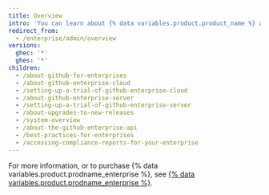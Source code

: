 ```yaml
---
title: Overview
intro: 'You can learn about {% data variables.product.product_name %} and manage{% ifversion ghes %} accounts and access, licenses, and{% endif %} billing.'
redirect_from:
  - /enterprise/admin/overview
versions:
  ghec: '*'
  ghes: '*'
children:
  - /about-github-for-enterprises
  - /about-github-enterprise-cloud
  - /setting-up-a-trial-of-github-enterprise-cloud
  - /about-github-enterprise-server
  - /setting-up-a-trial-of-github-enterprise-server
  - /about-upgrades-to-new-releases
  - /system-overview
  - /about-the-github-enterprise-api
  - /best-practices-for-enterprises
  - /accessing-compliance-reports-for-your-enterprise
---
```


For more information, or to purchase {% data variables.product.prodname_enterprise %}, see [{% data variables.product.prodname_enterprise %}](https://github.com/enterprise).
